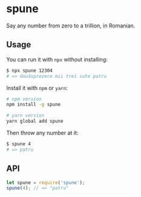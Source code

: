 # spune

Say any number from zero to a trillion, in Romanian.

## Usage

You can run it with `npx` without installing:

```bash
$ npx spune 12304
# => douăsprezece mii trei sute patru
```

Install it with `npm` or `yarn`:

```bash
# npm version
npm install -g spune

# yarn version
yarn global add spune
```

Then throw any number at it:

```bash
$ spune 4
# => patru
```

## API

```js
let spune = require('spune');
spune(4); // => "patru"
```